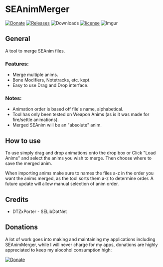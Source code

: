 # SEAnimMerger
[![Donate](https://img.shields.io/badge/Donate-PayPal-yellowgreen.svg)](https://www.paypal.me/scobalula) [![Releases](https://img.shields.io/github/release/Scobalula/SEAnimMerger.svg)](https://github.com/Scobalula/SEAnimMerger/releases) ![Downloads](https://img.shields.io/github/downloads/Scobalula/SEAnimMerger/total.svg) [![license](https://img.shields.io/github/license/Scobalula/SEAnimMerger.svg)]()
![Imgur](https://i.imgur.com/dmQlHnX.png)
## General
A tool to merge SEAnim files.
### Features:
- Merge multiple anims.
- Bone Modifiers, Notetracks, etc. kept.
- Easy to use Drag and Drop interface.
### Notes:
- Animation order is based off file's name, alphabetical.
- Tool has only been tested on Weapon Anims (as is it was made for fire/settle animations).
- Merged SEAnim will be an "absolute" anim.

## How to use
To use simply drag and drop animations onto the drop box or Click "Load Anims" and select the anims you wish to merge. Then choose where to save the merged anim. 

When importing anims make sure to names the files a-z in the order you want the anims merged, as the tool sorts them a-z to determine order. A future update will allow manual selection of anim order.

## Credits
- DTZxPorter - SELibDotNet

## Donations
A lot of work goes into making and maintaining my applications including SEAnimMerger, while I will never charge for my apps, donations are highly appreciated to keep my alocohol consumption high:

[![Donate](https://img.shields.io/badge/Donate-PayPal-yellowgreen.svg)](https://www.paypal.me/scobalula) 
